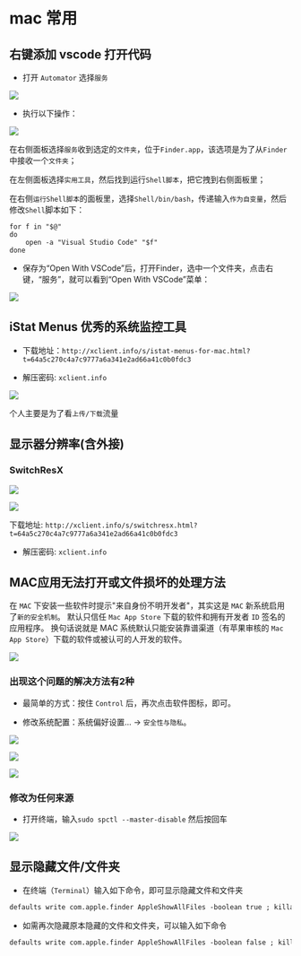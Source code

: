 # mac 常用

## 右键添加 vscode 打开代码

- 打开 `Automator` 选择`服务`

![](./media/15310664432830/15311477870240.jpg)

- 执行以下操作：

![](./media/15310664432830/15311478241327.jpg)

在右侧面板选择`服务`收到选定的`文件夹`，位于`Finder.app`，该选项是为了从`Finder`中接收一个`文件夹`；

在左侧面板选择`实用工具`，然后找到运行`Shell脚本`，把它拽到右侧面板里；

在右侧`运行Shell脚本`的面板里，选择`Shell/bin/bash`，传递输入`作为自变量`，然后修改`Shell`脚本如下：

```shell
for f in "$@"
do
    open -a "Visual Studio Code" "$f"
done
```

- 保存为“Open With VSCode”后，打开Finder，选中一个文件夹，点击右键，“服务”，就可以看到“Open With VSCode”菜单：

![](./media/15310664432830/15311478742968.jpg)

## iStat Menus 优秀的系统监控工具

- 下载地址：`http://xclient.info/s/istat-menus-for-mac.html?t=64a5c270c4a7c9777a6a341e2ad66a41c0b0fdc3`

- 解压密码: `xclient.info`

![](./media/15310664432830/15311472702545.jpg)

个人主要是为了看`上传/下载`流量

## 显示器分辨率(含外接)

### SwitchResX

![](./media/15310664432830/15310668614080.jpg)

![](./media/15310664432830/15310672314268.jpg)

下载地址: `http://xclient.info/s/switchresx.html?t=64a5c270c4a7c9777a6a341e2ad66a41c0b0fdc3`

- 解压密码: `xclient.info`

## MAC应用无法打开或文件损坏的处理方法

在 `MAC` 下安装一些软件时提示"来自身份不明开发者"，其实这是 `MAC` 新系统启用了`新的安全机制`。
默认只信任 `Mac App Store` 下载的软件和拥有开发者 `ID` 签名的应用程序。
换句话说就是 MAC 系统默认只能安装靠谱渠道（有苹果审核的 `Mac App Store`）下载的软件或被认可的人开发的软件。

![](./media/15310664432830/15310669938695.jpg)

### 出现这个问题的解决方法有2种

- 最简单的方式：按住 `Control` 后，再次点击软件图标，即可。

- 修改系统配置：系统偏好设置... -> `安全性与隐私`。

![](./media/15310664432830/15310670434000.jpg)

![](./media/15310664432830/15310670489647.jpg)

![](./media/15310664432830/15310670593148.jpg)

### 修改为任何来源

- 打开终端，输入`sudo spctl --master-disable` 然后按回车

![](./media/15310664432830/15310671293769.jpg)

## 显示隐藏文件/文件夹

- 在终端（`Terminal`）输入如下命令，即可显示隐藏文件和文件夹

```md
defaults write com.apple.finder AppleShowAllFiles -boolean true ; killall Finder
```

- 如需再次隐藏原本隐藏的文件和文件夹，可以输入如下命令

```md
defaults write com.apple.finder AppleShowAllFiles -boolean false ; killall Finder
```